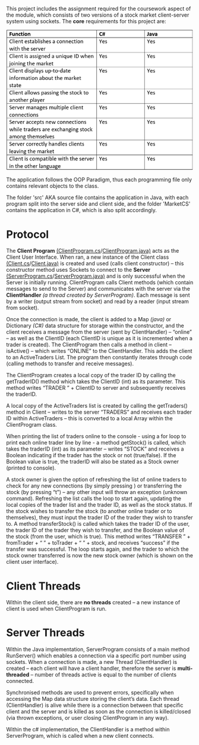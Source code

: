 This project includes the assignment required for the coursework aspect of the module, which consists of two versions of a stock market client-server system using sockets.
The **core** requirements for this project are:

![](screenshot.2431.png)

The application follows the OOP Paradigm, thus each programming file only contains relevant objects to the class.

The folder 'src' AKA source file contains the application in Java, with each program split into the server side and client side, and the folder 'MarketCS' contains the application in C#, which is also split accordingly.

# Protocol
The **Client Program** [(ClientProgram.cs](https://github.com/PDKelly25/University-Projects/blob/main/CE303/MarketCS/MarketClientCS/ClientProgram.cs)/[ClientProgram.java)]() acts as the Client User Interface. When ran, a new instance of the Client class [(Client.cs]()/[Client.java)]() is created and used (calls client constructor) – this constructor method uses Sockets to connect to the **Server** [(ServerProgram.cs]()/[ServerProgram.java)]() and is only successful when the Server is initially running. ClientProgram calls Client methods (which contain messages to send to the Server) and communicates with the server via the **ClientHandler** *(a thread created by ServerProgram)*. Each message is sent by a writer (output stream from socket) and read by a reader (input stream from socket).

Once the connection is made, the client is added to a Map *(java)* or Dictionary *(C#)* data structure for storage within the constructor, and the client receives a message from the server (sent by ClientHandler) – “online” – as well as the ClientID (each ClientID is unique as it is incremented when a trader is created). The ClientProgram then calls a method in client – isActive() – which writes “ONLINE” to the ClientHandler. This adds the client to an ActiveTraders List. The program then constantly iterates through code (calling methods to transfer and receive messages).

The ClientProgram creates a local copy of the trader ID by calling the getTraderID() method which takes the ClientID (int) as its parameter. This method writes “TRADER ” + ClientID to server and subsequently receives the traderID.

A local copy of the ActiveTraders list is created by calling the getTraders() method in Client – writes to the server “TRADERS” and receives each trader ID within ActiveTraders – this is converted to a local Array within the ClientProgram class. 

When printing the list of traders online to the console - using a for loop to print each online trader line by line - a method getStock() is called, which takes the traderID (int) as its parameter – writes “STOCK” and receives a Boolean indicating if the trader has the stock or not (true/false). If the Boolean value is true, the traderID will also be stated as a Stock owner (printed to console). 

A stock owner is given the option of refreshing the list of online traders to check for any new connections (by simply pressing <Enter Button>) or transferring the stock (by pressing “t”) – any other input will throw an exception (unknown command). Refreshing the list calls the loop to start again, updating the local copies of the trader list and the trader ID, as well as the stock status. If the stock wishes to transfer the stock (to another online trader or to themselves), they must input the trader ID of the trader they wish to transfer to. A method transferStock() is called which takes the trader ID of the user, the trader ID of the trader they wish to transfer, and the Boolean value of the stock (from the user, which is true). This method writes “TRANSFER ” + fromTrader + “ ” + toTrader + “ ” + stock, and receives “success” if the transfer was successful. 
The loop starts again, and the trader to which the stock owner transferred is now the new stock owner (which is shown on the client user interface).
  
# Client Threads
  
Within the client side, there are **no threads** created – a new instance of client is used when ClientProgram is run. 
  
# Server Threads
Within the Java implementation, ServerProgram consists of a main method RunServer() which enables a connection via a specific port number using sockets. When a connection is made, a new Thread (ClientHandler) is created – each client will have a client handler, therefore the server is **multi-threaded** – number of threads active is equal to the number of clients connected.
  
Synchronised methods are used to prevent errors, specifically when accessing the Map data structure storing the client’s data. 
Each thread (ClientHandler) is alive while there is a connection between that specific client and the server and is killed as soon as the connection is killed/closed (via thrown exceptions, or user closing ClientProgram in any way).

Within the c# implementation, the ClientHandler is a method within ServerProgram, which is called when a new client connects.
